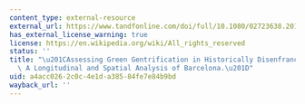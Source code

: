 ```yaml
---
content_type: external-resource
external_url: https://www.tandfonline.com/doi/full/10.1080/02723638.2017.1349987
has_external_license_warning: true
license: https://en.wikipedia.org/wiki/All_rights_reserved
status: ''
title: "\u201CAssessing Green Gentrification in Historically Disenfranchised Neighborhoods:\
  \ A Longitudinal and Spatial Analysis of Barcelona.\u201D"
uid: a4acc026-2c0c-4e1d-a385-84fe7e84b9bd
wayback_url: ''
---
```

